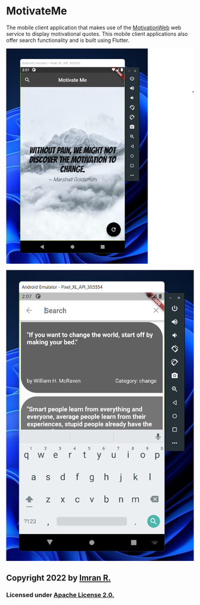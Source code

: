 # MotivateMe
The mobile client application that makes use of the [MotivationWeb](https://github.com/Desperate-Developers/MotivationWeb) web service to display motivational quotes. This mobile client applications also offer search functionality and is built using Flutter.


![](https://github.com/imran-2003/MotivateMe/blob/mobile-app/Screenshots/mobile_home_page.png)

![](https://github.com/imran-2003/MotivateMe/blob/mobile-app/Screenshots/mobile_search_page.png)


## **Copyright 2022** by [Imran R.](https://github.com/imran-2003)

### Licensed under [Apache License 2.0.](https://github.com/space-ninja-x/The-Bell-App/blob/main/LICENSE)
